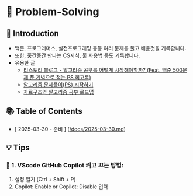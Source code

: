 # 📘 Problem-Solving
## 📝 Introduction
+ 백준, 프로그래머스, 실전프로그래밍 등등 여러 문제를 풀고 배운것을 기록합니다.
+ 또한, 중간중간 만나는 CS지식, 툴 사용법 등도 기록합니다.
+ 유용한 글
  + [티스토리 블로그 - 알고리즘 공부를 어떻게 시작해야할까? (Feat. 백준 500문제 푼 기념으로 적는 PS 회고록)](https://steady-coding.tistory.com/260)
  + [알고리즘 문제풀이(PS) 시작하기](https://plzrun.tistory.com/entry/%EC%95%8C%EA%B3%A0%EB%A6%AC%EC%A6%98-%EB%AC%B8%EC%A0%9C%ED%92%80%EC%9D%B4PS-%EC%8B%9C%EC%9E%91%ED%95%98%EA%B8%B0)
  + [자료구조와 알고리즘 공부 로드맵](https://roadmap.sh/datastructures-and-algorithms)

## 📚 Table of Contents
- [ 2025-03-30 - 준비 ] ([/docs/2025-03-30.md](./docs/2025-03-30.md))

## 💡 Tips
### 🤖 1. VScode GitHub Copilot 켜고 끄는 방법:
1. 설정 열기 (Ctrl + Shift + P)
2. Copilot: Enable or Copilot: Disable 입력

